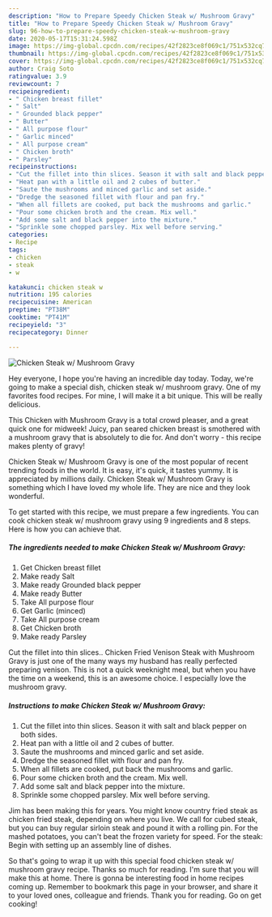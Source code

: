 ```yaml
---
description: "How to Prepare Speedy Chicken Steak w/ Mushroom Gravy"
title: "How to Prepare Speedy Chicken Steak w/ Mushroom Gravy"
slug: 96-how-to-prepare-speedy-chicken-steak-w-mushroom-gravy
date: 2020-05-17T15:31:24.598Z
image: https://img-global.cpcdn.com/recipes/42f2823ce8f069c1/751x532cq70/chicken-steak-w-mushroom-gravy-recipe-main-photo.jpg
thumbnail: https://img-global.cpcdn.com/recipes/42f2823ce8f069c1/751x532cq70/chicken-steak-w-mushroom-gravy-recipe-main-photo.jpg
cover: https://img-global.cpcdn.com/recipes/42f2823ce8f069c1/751x532cq70/chicken-steak-w-mushroom-gravy-recipe-main-photo.jpg
author: Craig Soto
ratingvalue: 3.9
reviewcount: 7
recipeingredient:
- " Chicken breast fillet"
- " Salt"
- " Grounded black pepper"
- " Butter"
- " All purpose flour"
- " Garlic minced"
- " All purpose cream"
- " Chicken broth"
- " Parsley"
recipeinstructions:
- "Cut the fillet into thin slices. Season it with salt and black pepper on both sides."
- "Heat pan with a little oil and 2 cubes of butter."
- "Saute the mushrooms and minced garlic and set aside."
- "Dredge the seasoned fillet with flour and pan fry."
- "When all fillets are cooked, put back the mushrooms and garlic."
- "Pour some chicken broth and the cream. Mix well."
- "Add some salt and black pepper into the mixture."
- "Sprinkle some chopped parsley. Mix well before serving."
categories:
- Recipe
tags:
- chicken
- steak
- w

katakunci: chicken steak w 
nutrition: 195 calories
recipecuisine: American
preptime: "PT38M"
cooktime: "PT41M"
recipeyield: "3"
recipecategory: Dinner

---
```



![Chicken Steak w/ Mushroom Gravy](https://img-global.cpcdn.com/recipes/42f2823ce8f069c1/751x532cq70/chicken-steak-w-mushroom-gravy-recipe-main-photo.jpg)

Hey everyone, I hope you're having an incredible day today. Today, we're going to make a special dish, chicken steak w/ mushroom gravy. One of my favorites food recipes. For mine, I will make it a bit unique. This will be really delicious.

This Chicken with Mushroom Gravy is a total crowd pleaser, and a great quick one for midweek! Juicy, pan seared chicken breast is smothered with a mushroom gravy that is absolutely to die for. And don&#39;t worry - this recipe makes plenty of gravy!

Chicken Steak w/ Mushroom Gravy is one of the most popular of recent trending foods in the world. It is easy, it's quick, it tastes yummy. It is appreciated by millions daily. Chicken Steak w/ Mushroom Gravy is something which I have loved my whole life. They are nice and they look wonderful.


To get started with this recipe, we must prepare a few ingredients. You can cook chicken steak w/ mushroom gravy using 9 ingredients and 8 steps. Here is how you can achieve that.

<!--inarticleads1-->

##### The ingredients needed to make Chicken Steak w/ Mushroom Gravy:

1. Get  Chicken breast fillet
1. Make ready  Salt
1. Make ready  Grounded black pepper
1. Make ready  Butter
1. Take  All purpose flour
1. Get  Garlic (minced)
1. Take  All purpose cream
1. Get  Chicken broth
1. Make ready  Parsley


Cut the fillet into thin slices.. Chicken Fried Venison Steak with Mushroom Gravy is just one of the many ways my husband has really perfected preparing venison. This is not a quick weeknight meal, but when you have the time on a weekend, this is an awesome choice. I especially love the mushroom gravy. 

<!--inarticleads2-->

##### Instructions to make Chicken Steak w/ Mushroom Gravy:

1. Cut the fillet into thin slices. Season it with salt and black pepper on both sides.
1. Heat pan with a little oil and 2 cubes of butter.
1. Saute the mushrooms and minced garlic and set aside.
1. Dredge the seasoned fillet with flour and pan fry.
1. When all fillets are cooked, put back the mushrooms and garlic.
1. Pour some chicken broth and the cream. Mix well.
1. Add some salt and black pepper into the mixture.
1. Sprinkle some chopped parsley. Mix well before serving.


Jim has been making this for years. You might know country fried steak as chicken fried steak, depending on where you live. We call for cubed steak, but you can buy regular sirloin steak and pound it with a rolling pin. For the mashed potatoes, you can&#39;t beat the frozen variety for speed. For the steak: Begin with setting up an assembly line of dishes. 

So that's going to wrap it up with this special food chicken steak w/ mushroom gravy recipe. Thanks so much for reading. I'm sure that you will make this at home. There is gonna be interesting food in home recipes coming up. Remember to bookmark this page in your browser, and share it to your loved ones, colleague and friends. Thank you for reading. Go on get cooking!
